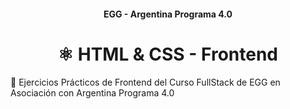 <h4 align="center">
  EGG - Argentina Programa 4.0
</h4>

<h1 align="center">
  ⚛️ HTML & CSS - Frontend
</h1>

💾 Ejercicios Prácticos de Frontend del Curso FullStack de EGG en Asociación con Argentina Programa 4.0
